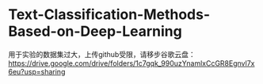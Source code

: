 # Text-Classification-Methods-Based-on-Deep-Learning
用于实验的数据集过大，上传github受限，请移步谷歌云盘：
https://drive.google.com/drive/folders/1c7gqk_990uzYnamlxCcGR8Egnvl7x6eu?usp=sharing
